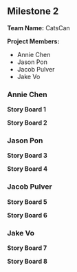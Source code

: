 ## Milestone 2

**Team Name:** CatsCan

**Project Members:**
* Annie Chen
* Jason Pon
* Jacob Pulver
* Jake Vo

### Annie Chen
**Story Board 1**

**Story Board 2**


### Jason Pon
**Story Board 3**

**Story Board 4**


### Jacob Pulver
**Story Board 5**

**Story Board 6**


### Jake Vo
**Story Board 7**

**Story Board 8**
